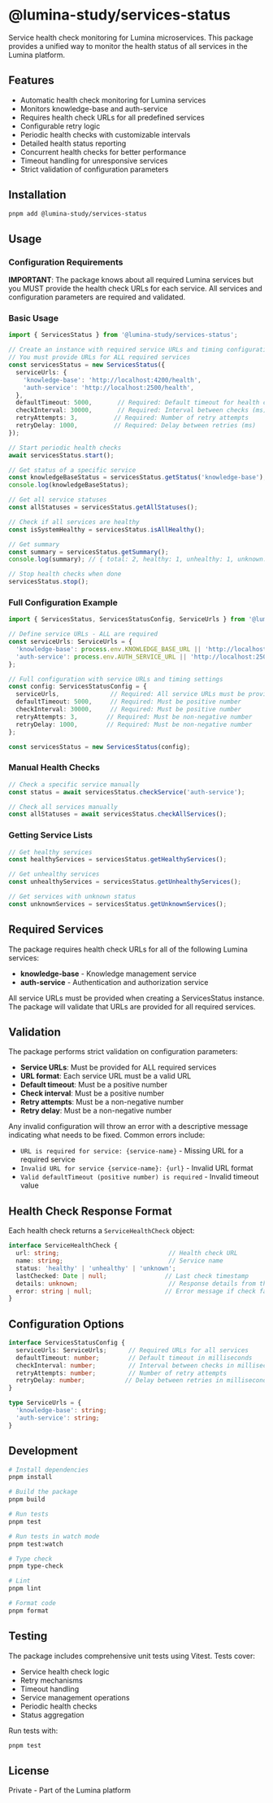 # @lumina-study/services-status

Service health check monitoring for Lumina microservices. This package provides a unified way to monitor the health status of all services in the Lumina platform.

## Features

- Automatic health check monitoring for Lumina services
- Monitors knowledge-base and auth-service
- Requires health check URLs for all predefined services
- Configurable retry logic
- Periodic health checks with customizable intervals
- Detailed health status reporting
- Concurrent health checks for better performance
- Timeout handling for unresponsive services
- Strict validation of configuration parameters

## Installation

```bash
pnpm add @lumina-study/services-status
```

## Usage

### Configuration Requirements

**IMPORTANT**: The package knows about all required Lumina services but you MUST provide the health check URLs for each service. All services and configuration parameters are required and validated.

### Basic Usage

```typescript
import { ServicesStatus } from '@lumina-study/services-status';

// Create an instance with required service URLs and timing configuration
// You must provide URLs for ALL required services
const servicesStatus = new ServicesStatus({
  serviceUrls: {
    'knowledge-base': 'http://localhost:4200/health',
    'auth-service': 'http://localhost:2500/health',
  },
  defaultTimeout: 5000,       // Required: Default timeout for health checks (ms)
  checkInterval: 30000,       // Required: Interval between checks (ms)
  retryAttempts: 3,          // Required: Number of retry attempts
  retryDelay: 1000,          // Required: Delay between retries (ms)
});

// Start periodic health checks
await servicesStatus.start();

// Get status of a specific service
const knowledgeBaseStatus = servicesStatus.getStatus('knowledge-base');
console.log(knowledgeBaseStatus);

// Get all service statuses
const allStatuses = servicesStatus.getAllStatuses();

// Check if all services are healthy
const isSystemHealthy = servicesStatus.isAllHealthy();

// Get summary
const summary = servicesStatus.getSummary();
console.log(summary); // { total: 2, healthy: 1, unhealthy: 1, unknown: 0 }

// Stop health checks when done
servicesStatus.stop();
```

### Full Configuration Example

```typescript
import { ServicesStatus, ServicesStatusConfig, ServiceUrls } from '@lumina-study/services-status';

// Define service URLs - ALL are required
const serviceUrls: ServiceUrls = {
  'knowledge-base': process.env.KNOWLEDGE_BASE_URL || 'http://localhost:4200/health',
  'auth-service': process.env.AUTH_SERVICE_URL || 'http://localhost:2500/health',
};

// Full configuration with service URLs and timing settings
const config: ServicesStatusConfig = {
  serviceUrls,              // Required: All service URLs must be provided
  defaultTimeout: 5000,     // Required: Must be positive number
  checkInterval: 30000,     // Required: Must be positive number
  retryAttempts: 3,        // Required: Must be non-negative number
  retryDelay: 1000,        // Required: Must be non-negative number
};

const servicesStatus = new ServicesStatus(config);
```

### Manual Health Checks

```typescript
// Check a specific service manually
const status = await servicesStatus.checkService('auth-service');

// Check all services manually
const allStatuses = await servicesStatus.checkAllServices();
```


### Getting Service Lists

```typescript
// Get healthy services
const healthyServices = servicesStatus.getHealthyServices();

// Get unhealthy services
const unhealthyServices = servicesStatus.getUnhealthyServices();

// Get services with unknown status
const unknownServices = servicesStatus.getUnknownServices();
```

## Required Services

The package requires health check URLs for all of the following Lumina services:

- **knowledge-base** - Knowledge management service
- **auth-service** - Authentication and authorization service

All service URLs must be provided when creating a ServicesStatus instance. The package will validate that URLs are provided for all required services.

## Validation

The package performs strict validation on configuration parameters:

- **Service URLs**: Must be provided for ALL required services
- **URL format**: Each service URL must be a valid URL
- **Default timeout**: Must be a positive number
- **Check interval**: Must be a positive number
- **Retry attempts**: Must be a non-negative number
- **Retry delay**: Must be a non-negative number

Any invalid configuration will throw an error with a descriptive message indicating what needs to be fixed. Common errors include:
- `URL is required for service: {service-name}` - Missing URL for a required service
- `Invalid URL for service {service-name}: {url}` - Invalid URL format
- `Valid defaultTimeout (positive number) is required` - Invalid timeout value

## Health Check Response Format

Each health check returns a `ServiceHealthCheck` object:

```typescript
interface ServiceHealthCheck {
  url: string;                              // Health check URL
  name: string;                             // Service name
  status: 'healthy' | 'unhealthy' | 'unknown';
  lastChecked: Date | null;                // Last check timestamp
  details: unknown;                         // Response details from the service
  error: string | null;                    // Error message if check failed
}
```

## Configuration Options

```typescript
interface ServicesStatusConfig {
  serviceUrls: ServiceUrls;      // Required URLs for all services
  defaultTimeout: number;        // Default timeout in milliseconds
  checkInterval: number;         // Interval between checks in milliseconds
  retryAttempts: number;         // Number of retry attempts
  retryDelay: number;           // Delay between retries in milliseconds
}

type ServiceUrls = {
  'knowledge-base': string;
  'auth-service': string;
}
```

## Development

```bash
# Install dependencies
pnpm install

# Build the package
pnpm build

# Run tests
pnpm test

# Run tests in watch mode
pnpm test:watch

# Type check
pnpm type-check

# Lint
pnpm lint

# Format code
pnpm format
```

## Testing

The package includes comprehensive unit tests using Vitest. Tests cover:

- Service health check logic
- Retry mechanisms
- Timeout handling
- Service management operations
- Periodic health checks
- Status aggregation

Run tests with:

```bash
pnpm test
```

## License

Private - Part of the Lumina platform